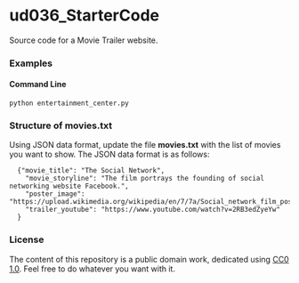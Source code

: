# ud036_StarterCode
Source code for a Movie Trailer website.

### Examples
#### Command Line
`python entertainment_center.py`

### Structure of movies.txt
Using JSON data format, update the file **movies.txt** with the list of movies you want to show.
The JSON data format is as follows:
```
  {"movie_title": "The Social Network",
    "movie_storyline": "The film portrays the founding of social networking website Facebook.",
    "poster_image": "https://upload.wikimedia.org/wikipedia/en/7/7a/Social_network_film_poster.jpg",
    "trailer_youtube": "https://www.youtube.com/watch?v=2RB3edZyeYw"
  }
```

### License
  The content of this repository is a public domain work, dedicated using [CC0 1.0](https://creativecommons.org/publicdomain/zero/1.0/). Feel free to do whatever you want with it.

